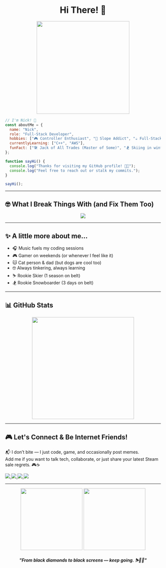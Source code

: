<h1 align="center">Hi There! 👋</h1>

<p align="center">
  <img src="https://media4.giphy.com/media/v1.Y2lkPTc5MGI3NjExb2ZlZ3lhNmprOXhucXY4dHZsZHN4a3Z2ZjRzcTdpcHBudTZyNzJnaiZlcD12MV9pbnRlcm5hbF9naWZfYnlfaWQmY3Q9Zw/ASd0Ukj0y3qMM/giphy.gif" width="300"/>
</p>

```javascript
// I'm Nick! 👋
const aboutMe = {
  name: "Nick",
  role: "Full-Stack Developer",
  hobbies: ["🎮 Controller Enthusiast", "🎿 Slope Addict", "☕ Full-Stack Daydreamer", "🏋️‍♂️ Gym Rat"],
  currentlyLearning: ["C++", "AWS"],
  funFact: ["🛠️ Jack of All Trades (Master of Some)", "🏂 Skiing in winter, debugging in summer", "☕ Fueled by coffee, curiosity, and chaotic commits"]
};

function sayHi() {
  console.log("Thanks for visiting my GitHub profile! 👨‍💻");
  console.log("Feel free to reach out or stalk my commits.");
}

sayHi();
```

---

## 🤓 What I Break Things With (and Fix Them Too)
<p align="center">
  <img src="https://skillicons.dev/icons?i=html,css,javascript,typescript,react,nextjs,tailwind,wordpress,nodejs,express,mongodb,firebase,aws,java,kotlin,linux,npm,postman,github,vscode,figma,ps,ai"/>
</p>

---

## ✨ A little more about me...
- 🎧 Music fuels my coding sessions
- 🎮 Gamer on weekends (or whenever I feel like it)
- 🐱 Cat person & dad (but dogs are cool too)
- 🤓 Always tinkering, always learning
- ⛷️ Rookie Skier (1 season on belt)
- 🏂 Rookie Snowboarder (3 days on belt)

---

## 📊 GitHub Stats
<p align="center">
  <img src="https://github-readme-stats.vercel.app/api/top-langs/?username=nckmnch4346&layout=compact&theme=radical" width="330"/>
</p>

---

## 🎮 Let's Connect & Be Internet Friends!
<p align="left">
  📬 I don’t bite — I just code, game, and occasionally post memes.</br>
      Add me if you want to talk tech, collaborate, or just share your latest Steam sale regrets. 🎮☕
</p>


<p align="left">
  <a href="https://www.linkedin.com/in/nick-menchero/" target="_blank">
    <img src="https://img.icons8.com/?size=40&id=60ZV_wYC0BM2&format=png&color=000000" />
  </a> 
  <a href="https://www.facebook.com/paomench/" target="_blank">
    <img src="https://img.icons8.com/?size=40&id=ddJXF_L1PvL_&format=png&color=000000" />
  </a>
    <a href="https://discordapp.com/users/700171009625686076" target="_blank">
    <img src="https://img.icons8.com/?size=40&id=rEpcydhqrp6v&format=png&color=000000" /> 
  </a> 
  <a href="https://steamcommunity.com/id/mypeach" target="_blank">
    <img src="https://img.icons8.com/?size=40&id=tsX8Yh7dElgr&format=png&color=000000" />
  </a>
</p>

---

<p align="center">
  <img src="https://media2.giphy.com/media/v1.Y2lkPTc5MGI3NjExdDJieXBwOGNlOWtwY213NzFjdm5pYTR3eHlyNGZ3dnBubGFvNmNmdiZlcD12MV9pbnRlcm5hbF9naWZfYnlfaWQmY3Q9Zw/elyFU4qFMAULiW5SNH/giphy.gif" width="200" />
  <img src="https://media3.giphy.com/media/v1.Y2lkPTc5MGI3NjExaHkzb3dqc2hqOWZzMHZmZzI5cmtnbnl1M2N4b3licnhqdnVzZmI4ZCZlcD12MV9pbnRlcm5hbF9naWZfYnlfaWQmY3Q9Zw/lJNoBCvQYp7nq/giphy.gif" width="200" />
</p>

<p align="center"><strong><em>"From black diamonds to black screens — keep going. ⛷️👨‍💻" </em></strong></p>

